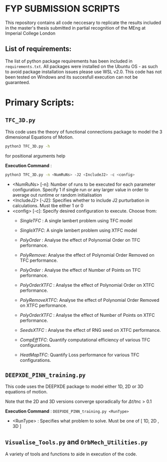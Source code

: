 # FYP SUBMISSION SCRIPTS
This repository contains all code neccesary to replicate the results included in the master's thesis submitted in partial recognition of the MEng at Imperial College London

## List of requirements:
The list of python package requirements has been included in `requirements.txt`. All packages were installed on the Ubuntu OS - as such to avoid package installation issues please use WSL v2.0. This code has not been tested on Windows and its succesfull execution can not be guaranteed.

# Primary Scripts:

## `TFC_3D.py`
This code uses the theory of functional connections package to model the 3 dimensional Equations of Motion. 

```bash
python3 TFC_3D.py -h
```
for positional arguments help

**Execution Command** : 
```bash 
python3 TFC_3D.py -n <NumRuNs> -J2 <IncludeJ2> -c <config>
```` 
  - <NumRuNs\>   [\-n]: Number of runs to be executed for each parameter configuration. Specify 1 if single run or any larger value in order to average out runtime or random initialisation
  - <IncludeJ2\> [\-J2]: Specifies whether to include J2 purturbation in calculations. Must tbe either 1 or 0
  - <config\>    [\-c]: Specify desired configuration to execute. Choose from:
      - _SingleTFC_ : A single lambert problem using TFC model
      - _SingleXTFC_: A single lambert problem using XTFC model
     
      - _PolyOrder_ : Analyse the effect of Polynomial Order on TFC performance.      
      - _PolyRemove_: Analyse the effect of Polynomial Order Removed on TFC performance.
      - _PolyOrder_ : Analyse the effect of Number of Points on TFC performance.  
    
      - _PolyOrderXTFC_ : Analyse the effect of Polynomial Order on XTFC performance.      
      - _PolyRemoveXTFC_: Analyse the effect of Polynomial Order Removed on XTFC performance.
      - _PolyOrderXTFC_ : Analyse the effect of Number of Points on XTFC performance.

      - _SeedsXTFC_ : Analyse the effect of RNG seed on XTFC performance.
      - _CompEffTFC_: Quantify computational efficiency of various TFC configurations.
      - _HeatMapTFC_: Quantify Loss performance for various TFC configurations.

## `DEEPXDE_PINN_training.py`
This code uses the DEEPXDE package to model either 1D, 2D or 3D equations of motion.

Note that the 2D and 3D versions converge sporadically for $\Delta t$/tnc \> 0.1

**Execution Command** : `DEEPXDE_PINN_training.py <RunType>` 
  - \<RunType\> : Specifies what problem to solve. Must be one of [ 1D, 2D , 3D ]

## `Visualise_Tools.py` and `OrbMech_Utilities.py`
A variety of tools and functions to aide in execution of the code. 
